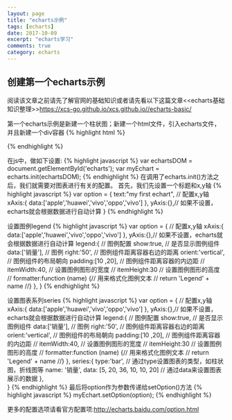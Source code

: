 ```yaml
---
layout: page
title: "echarts示例"
tags: [echarts]
date: 2017-10-09
excerpt: "echarts学习"
comments: true
category: echarts
---
```

## 创建第一个echarts示例
  阅读该文章之前请先了解官网的基础知识或者请先看以下这篇文章<<echarts基础知识整理>><https://xcs-go.github.io/xcs.github.io//echarts-basic/>

  第一个echarts示例是新建一个柱状图；新建一个html文件，引入echarts文件，并且新建一个div容器
  {% highlight html %}
  <!--引入echarts文件-->
  <script src="https://cdnjs.cloudflare.com/ajax/libs/echarts/3.7.1/echarts.common.min.js"></script>
  <div id ='echarts'></div>
  {% endhighlight %}
  
  在js中，做如下设置:
  {% highlight javascript %}
  var echartsDOM = document.getElementById('echarts');
  var myEchart = echarts.init(echartsDOM);
  {% endhighlight %}
  在调用了echarts.init()方法之后，我们就需要对图表进行有关的配置。
  首先，我们先设置一个标题和x,y轴
  {% highlight javascript %}
  var option = {
    text:"my first echart",
    // 配置x,y轴
    xAxis:{
        data:['apple','huawei','vivo','oppo','vivo']
    },
    yAxis:{},// 如果不设置，echarts就会根据数据进行自动计算
  }
  {% endhighlight %}
  
  设置图例legend
  {% highlight javascript %}
  var option = {
      // 配置x,y轴
      xAxis:{
          data:['apple','huawei','vivo','oppo','vivo']
      },
      yAxis:{},// 如果不设置，echarts就会根据数据进行自动计算
      legend:{  // 图例配置
                  show:true, // 是否显示图例组件
                  data:['销量'], // 图例
                  right:'50',  // 图例组件距离容器右边的距离
                  orient:'vertical', // 图例组件的布局朝向
                  padding:[10 ,20], // 图例组件距离容器的内边距
                  // itemWidth:40, // 设置图例图形的宽度
                  // itemHeight:30 // 设置图例图形的高度
                  // formatter:function (name) {// 用来格式化图例文本
                  //    return 'Legend' + name
                  //}
              }, 
    }
  {% endhighlight %}
  
  设置图表系列series
  {% highlight javascript %}
    var option = {
        // 配置x,y轴
        xAxis:{
            data:['apple','huawei','vivo','oppo','vivo']
        },
        yAxis:{},// 如果不设置，echarts就会根据数据进行自动计算
        legend:{  // 图例配置
                    show:true, // 是否显示图例组件
                    data:['销量'], // 图例
                    right:'50',  // 图例组件距离容器右边的距离
                    orient:'vertical', // 图例组件的布局朝向
                    padding:[10 ,20], // 图例组件距离容器的内边距
                    // itemWidth:40, // 设置图例图形的宽度
                    // itemHeight:30 // 设置图例图形的高度
                    // formatter:function (name) {// 用来格式化图例文本
                    //    return 'Legend' + name
                    //}
                }, 
         series:{
         type:'bar', // 通过type设置图表的类型，如柱状图，折线图等
         name: '销量',
         data: [5, 20, 36, 10, 10, 20]  // 通过data来设置图表展示的数据
         },       
      }
    {% endhighlight %}
  最后将option作为参数传递给setOption()方法
  {% highlight javascript %}
    myEchart.setOption(option);
  {% endhighlight %}
  
  更多的配置选项请看官方配置项:<http://echarts.baidu.com/option.html>

